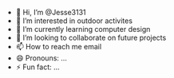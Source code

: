 - 👋 Hi, I’m @Jesse3131
- 👀 I’m interested in outdoor activites
- 🌱 I’m currently learning computer design
- 💞️ I’m looking to collaborate on future projects
- 📫 How to reach me email
- 😄 Pronouns: ...
- ⚡ Fun fact: ...

<!---
Jesse3131/Jesse3131 is a ✨ special ✨ repository because its `README.md` (this file) appears on your GitHub profile.
You can click the Preview link to take a look at your changes.
--->
